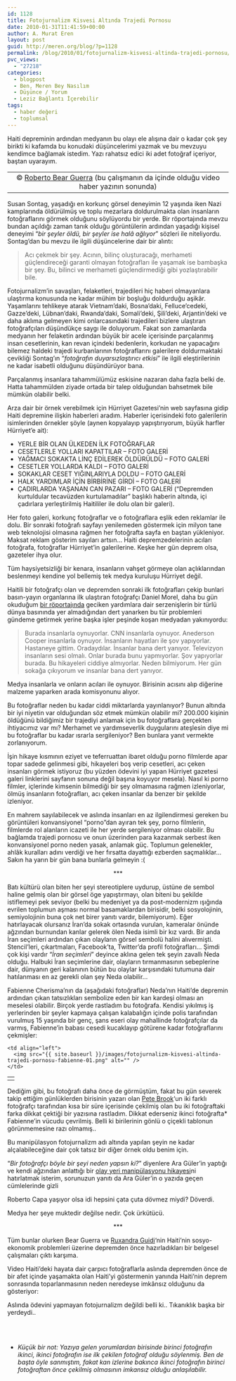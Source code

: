 ```yaml
---
id: 1128
title: Fotojurnalizm Kisvesi Altında Trajedi Pornosu
date: 2010-01-31T11:41:59+00:00
author: A. Murat Eren
layout: post
guid: http://meren.org/blog/?p=1128
permalink: /blog/2010/01/fotojurnalizm-kisvesi-altinda-trajedi-pornosu/
pvc_views:
  - "27218"
categories:
  - blogpost
  - Ben, Meren Bey Nasılım
  - Düşünce / Yorum
  - Leziz Bağlantı İçerebilir
tags:
  - haber değeri
  - toplumsal
---
```

Haiti depreminin ardından medyanın bu olayı ele alışına dair o kadar çok şey birikti ki kafamda bu konudaki düşüncelerimi yazmak ve bu mevzuyu kendimce bağlamak istedim. Yazı rahatsız edici iki adet fotoğraf içeriyor, baştan uyarayım.

<table border="0" width="100%">
  <tr>
    <td align="center">
      <img src="{{ site.baseurl }}/images/fotojurnalizm-kisvesi-altinda-trajedi-pornosu-haiti.jpg" alt="" /><br /> © <a href="http://www.bearguerra.com/">Roberto Bear Guerra</a> (bu çalışmanın da içinde olduğu video haber yazının sonunda)
    </td>
  </tr>
</table>

Susan Sontag, yaşadığı en korkunç görsel deneyimin 12 yaşında iken Nazi kamplarında öldürülmüş ve toplu mezarlara doldurulmakta olan insanların fotoğraflarını görmek olduğunu söylüyordu bir yerde. Bir röportajında mevzu bundan açıldığı zaman tanık olduğu görüntülerin ardından yaşadığı kişisel deneyimi &#8220;_bir şeyler öldü, bir şeyler ise halâ ağlıyor_&#8221; sözleri ile niteliyordu. Sontag&#8217;dan bu mevzu ile ilgili düşüncelerine dair bir alıntı:

> Acı çekmek bir şey. Acının, bilinç oluşturacağı, merhameti güçlendireceği garanti olmayan fotoğrafları ile yaşamak ise bambaşka bir şey. Bu, bilinci ve merhameti güçlendirmediği gibi yozlaştırabilir bile.

Fotojurnalizm&#8217;in savaşları, felaketleri, trajedileri hiç haberi olmayanlara ulaştırma konusunda ne kadar mühim bir boşluğu doldurduğu aşikâr. Yaşamlarını tehlikeye atarak Vietnam&#8217;daki, Bosna&#8217;daki, Felluce&#8217;cedeki, Gazze&#8217;deki, Lübnan&#8217;daki, Rwanda&#8217;daki, Somali&#8217;deki, Şili&#8217;deki, Arjantin&#8217;deki ve daha aklıma gelmeyen kimi onlarcasındaki trajedileri bizlere ulaştıran fotoğrafçıları düşündükçe saygı ile doluyorum. Fakat son zamanlarda medyanın her felaketin ardından büyük bir acele içerisinde parçalanmış insan cesetlerinin, kan revan içindeki bedenlerin, korkudan ne yapacağını bilemez haldeki trajedi kurbanlarının fotoğraflarını galerilere doldurmaktaki çevikliği Sontag&#8217;ın &#8220;_fotoğrafın duyarsızlaştırıcı etkisi_&#8221; ile ilgili eleştirilerinin ne kadar isabetli olduğunu düşündürüyor bana.

Parçalanmış insanlara tahammülümüz eskisine nazaran daha fazla belki de. Hatta tahammülden ziyade ortada bir talep olduğundan bahsetmek bile mümkün olabilir belki.

Arza dair bir örnek verebilmek için Hürriyet Gazetesi&#8217;nin web sayfasına gidip Haiti depremine ilişkin haberleri aradım. Haberler içerisindeki foto galerilerin isimlerinden örnekler şöyle (aynen kopyalayıp yapıştırıyorum, büyük harfler Hürriyet&#8217;e ait):

  * YERLE BİR OLAN ÜLKEDEN İLK FOTOĞRAFLAR
  * CESETLERLE YOLLARI KAPATTILAR &#8211; FOTO GALERİ
  * YAĞMACI SOKAKTA LİNÇ EDİLEREK ÖLDÜRÜLDÜ &#8211; FOTO GALERİ
  * CESETLER YOLLARDA KALDI &#8211; FOTO GALERİ
  * SOKAKLAR CESET YIĞINLARIYLA DOLDU &#8211; FOTO GALERİ
  * HALK YARDIMLAR İÇİN BİRBİRİNE GİRDİ &#8211; FOTO GALERİ
  * ÇADIRLARDA YAŞANAN CAN PAZARI &#8211; FOTO GALERİ (&#8220;Depremden kurtuldular tecavüzden kurtulamadılar&#8221; başlıklı haberin altında, içi çadırlara yerleştirilmiş Haitililer ile dolu olan bir galeri).

Her foto galeri, korkunç fotoğraflar ve o fotoğraflara eşlik eden reklamlar ile dolu. Bir sonraki fotoğrafı sayfayı yenilemeden göstermek için milyon tane web teknolojisi olmasına rağmen her fotoğrafta sayfa en baştan yükleniyor. Maksat reklam gösterim sayıları artsın&#8230; Haiti depremzedelerinin acıları fotoğrafa, fotoğraflar Hürriyet&#8217;in galerilerine. Keşke her gün deprem olsa, gazeteler ihya olur.

Tüm haysiyetsizliği bir kenara, insanların vahşet görmeye olan açlıklarından beslenmeyi kendine yol bellemiş tek medya kuruluşu Hürriyet değil.

Haitili bir fotoğrafçı olan ve depremden sonraki ilk fotoğrafları çekip bunlari basın-yayın organlarına ilk ulaştıran fotoğrafçı Daniel Morel, daha bu gün okuduğum [bir röportajında](http://lens.blogs.nytimes.com/2010/01/27/showcase-117/) geciken yardımlara dair serzenişlerin bir türlü dünya basınında yer almadığından dert yanarken bu tür problemleri gündeme getirmek yerine başka işler peşinde koşan medyadan yakınıyordu:

> Burada insanlarla oynuyorlar. CNN insanlarla oynuyor. Anederson Cooper insanlarla oynuyor. İnsanların hayatları ile şov yapıyorlar. Hastaneye gittim. Oradaydılar. İnsanlar bana dert yanıyor. Televizyon insanların sesi olmalı. Onlar burada bunu yapmıyorlar. Şov yapıyorlar burada. Bu hikayeleri ciddiye almıyorlar. Neden bilmiyorum. Her gün sokağa çıkıyorum ve insanlar bana dert yanıyor.

Medya insanlarla ve onların acıları ile oynuyor. Birisinin acısını alıp diğerine malzeme yaparken arada komisyonunu alıyor.

Bu fotoğraflar neden bu kadar ciddi miktarlarda yayınlanıyor? Bunun altında bir iyi niyetin var olduğundan söz etmek mümkün olabilir mi? 200.000 kişinin öldüğünü bildiğimiz bir trajediyi anlamak için bu fotoğraflara gerçekten ihtiyacımız var mı? Merhamet ve yardımseverlik duygularını ateşlesin diye mi bu fotoğraflar bu kadar ısrarla sergileniyor? Ben bunlara yanıt vermekte zorlanıyorum.

İşin hikaye kısmının eziyet ve teferruattan ibaret olduğu porno filmlerde apar topar sadede gelinmesi gibi, hikayeleri boş verip cesetleri, acı çeken insanları görmek istiyoruz (bu yüzden ödevini iyi yapan Hürriyet gazetesi galeri linklerini sayfanın sonuna değil başına koyuyor mesela). Nasıl ki porno filmler, içlerinde kimsenin bilmediği bir şey olmamasına rağmen izleniyorlar, ölmüş insanların fotoğrafları, acı çeken insanlar da benzer bir şekilde izleniyor.

En mahrem sayılabilecek ve aslında insanları en az ilgilendirmesi gereken bu görüntüleri konvansiyonel &#8220;porno&#8221;dan ayıran tek şey, porno filmlerin, filmlerde rol alanların icazeti ile her yerde sergileniyor olması olabilir. Bu bağlamda trajedi pornosu ve onun üzerinden para kazanmak serbest iken konvansiyonel porno neden yasak, anlamak güç. Toplumun gelenekler, ahlâk kuralları adını verdiği ve her fırsatta dayattığı ezberden saçmalıklar&#8230; Sakın ha yarın bir gün bana bunlarla gelmeyin :(

<p style="text-align: center;">
  ***
</p>

Batı kültürü olan biten her şeyi stereotiplere uydurup, üstüne de sembol haline gelmiş olan bir görsel öge yapıştırmayı, olan biteni bu şekilde istiflemeyi pek seviyor (belki bu medeniyet ya da post-modernizm ışığında evrilen toplumun aşması normal basamaklardan birisidir, belki sosyolojinin, semiyolojinin buna çok net birer yanıtı vardır, bilemiyorum). Eğer hatırlayacak olursanız İran&#8217;da sokak ortasında vurulan, kameralar önünde ağzından burnundan kanlar gelerek ölen Neda isimli bir kız vardı. Bir anda İran seçimleri ardından çıkan olayların görsel sembolü halini alıvermişti. Stencil&#8217;leri, çıkartmaları, Facebook&#8217;ta, Twitter&#8217;da profil fotoğrafları&#8230; Şimdi çok kişi vardır &#8220;_İran seçimleri_&#8221; deyince aklına gelen tek şeyin zavallı Neda olduğu. Halbuki İran seçimlerine dair, olayların tırmanmasının sebeplerine dair, dünyanın geri kalanının bütün bu olaylar karşısındaki tutumuna dair hatılanması en az gerekli olan şey Neda olabilir&#8230;

Fabienne Cherisma&#8217;nın da (aşağıdaki fotoğraflar) Neda&#8217;nın Haiti&#8217;de depremin ardından çıkan tatsızlıkları sembolize eden bir kan kardeşi olması an meselesi olabilir. Birçok yerde rastladım bu fotoğrafa. Kendisi yıkılmış iş yerlerinden bir şeyler kapmaya çalışan kalabalığın içinde polis tarafından vurulmuş 15 yaşında bir genç, şans eseri olay mahallinde fotoğrafçılar da varmış, Fabienne&#8217;in babası cesedi kucaklayıp götürene kadar fotoğraflarını çekmişler:

<table border="0" width="100%">
  <tr>
    <td align="right">
      <img src="{{ site.baseurl }}/images/fotojurnalizm-kisvesi-altinda-trajedi-pornosu-fabienne-02.png" alt="" />
    </td>
    
    <td align="left">
      <img src="{{ site.baseurl }}/images/fotojurnalizm-kisvesi-altinda-trajedi-pornosu-fabienne-01.png" alt="" />
    </td>
  </tr>
</table>

Dediğim gibi, bu fotoğrafı daha önce de görmüştüm, fakat bu gün severek takip ettiğim günlüklerden birisinin yazarı olan [Pete Brook](http://prisonphotography.wordpress.com/)&#8216;un iki farklı fotoğrafçı tarafından kısa bir süre içerisinde çekilmiş olan bu iki fotoğraftaki farka dikkat çektiği bir yazısına rastladım. Dikkat ederseniz ikinci fotoğrafta* Fabienne&#8217;in vücudu çevrilmiş. Belli ki birilerinin gönlü o çiçekli tablonun görünmemesine razı olmamış..

Bu manipülasyon fotojurnalizm adı altında yapılan şeyin ne kadar alçalabileceğine dair çok tatsız bir diğer örnek oldu benim için.

&#8220;_Bir fotoğrafçı böyle bir şeyi neden yapsın ki?_&#8221; diyenlere Ara Güler&#8217;in yaptığı ve kendi ağzından anlattığı bir [olay yeri manipülasyonu hikayesi](http://meren.org/blog/2008/09/bilelim-ogrenelim/)ni hatırlatmak isterim, sorunuzun yanıtı da Ara Güler&#8217;in o yazıda geçen cümlelerinde gizli

Roberto Capa yaşıyor olsa idi hepsini çata çuta dövmez miydi? Döverdi.

Medya her şeye muktedir değilse nedir. Çok ürkütücü.

<p style="text-align: center;">
  ***
</p>

Tüm bunlar olurken Bear Guerra ve [Ruxandra Guidi](http://ruxandraguidi.com/)&#8216;nin Haiti&#8217;nin sosyo-ekonomik problemleri üzerine depremden önce hazırladıkları bir belgesel çalışmaları çıktı karşıma.

Video Haiti&#8217;deki hayata dair çarpıcı fotoğraflarla aslında depremden önce de bir afet içinde yaşamakta olan Haiti&#8217;yi göstermenin yanında Haiti&#8217;nin deprem sonrasında toparlanmasının neden neredeyse imkânsız olduğunu da gösteriyor:

<p align="center">
</p>

Aslında ödevini yapmayan fotojurnalizm değildi belli ki.. Tıkanıklık başka bir yerdeydi..
  
<br class="blank" /><br class="blank" />
  
* _Küçük bir not: Yazıya gelen yorumlardan birisinde birinci fotoğrafın ikinci, ikinci fotoğrafın ise ilk çekilen fotoğraf olduğu söylenmiş. Ben de başta öyle sanmıştım, fakat kan izlerine bakınca ikinci fotoğrafın birinci fotoğraftan önce çekilmiş olmasının imkansız olduğu anlaşılabilir._
